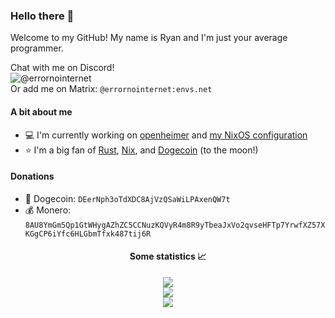 ### Hello there 👋
Welcome to my GitHub! My name is Ryan and I'm just your average programmer.

Chat with me on Discord!\
![@errornointernet](https://discord.c99.nl/widget/theme-4/531392146767347712.png)\
Or add me on Matrix: `@errornointernet:envs.net`

#### A bit about me
- 💻 I'm currently working on [openheimer](https://github.com/ErrorNoInternet/openheimer) and [my NixOS configuration](https://github.com/ErrorNoInternet/NixOS)
- ⭐ I'm a big fan of [Rust](https://rust-lang.org), [Nix](https://nixos.org), and [Dogecoin](https://dogecoin.com) (to the moon!)

#### Donations
- 🐶 Dogecoin: `DEerNph3oTdXDC8AjVzQSaWiLPAxenQW7t`
- 💰 Monero: `8AU8YmGm5Qp1GtWHygAZhZC5CCNuzKQVyR4m8R9yTbeaJxVo2qvseHFTp7YrwfXZ57XKGgCP6iYfc6HLGbmTfxk487tij6R`

<h4 align="center">Some statistics 📈</h4>
<p align="center">
  <img align="center" src="https://github-readme-stats.vercel.app/api?username=ErrorNoInternet&custom_title=ErrorNoInternet's%20GitHub%20Statistics&show_icons=true&theme=nord&include_all_commits=true&hide_border=true&card_width=600">
  <br>
  <img align="center" src="https://github-readme-stats.vercel.app/api/top-langs/?username=ErrorNoInternet&langs_count=10&hide=Procfile&theme=nord&layout=compact&hide_border=true&card_width=600">
  <br>
  <img align="center" src="http://github-readme-streak-stats.herokuapp.com?user=ErrorNoInternet&theme=nord&hide_border=true&card_width=600">
</p>

